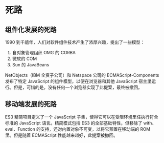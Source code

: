 # 死路

## 组件化发展的死路

1990 到千禧年，人们对软件组件技术产生了浓厚兴趣，提出了一些模型：

1. 自对象管理组织 OMG 的 CORBA
2. 微软的 COM
3. Sun 的 JavaBeans

NetObjects（IBM 全资子公司）和 Netspace 公司的 ECMAScript-Components 发布了特定 JavaScript 的组件模型，以便在浏览器和其他 JavaScript 宿主里运行。但是，可惜的是，没有任何一个浏览器实现了此提案，最终被撤回。

## 移动端发展的死路

ES3 精简项目定义了一个 JavaScript 子集，使得它可以在受限环境里任执行符合标准的 JavaScript 语言。精简模式包括 ES3 的全部基础特性，但移除了 with、eval、Function 的支持，还对内置对象不可变，以将它预置在移动端的 ROM 里。但是随着 ECMAScript 性能越来越好，此提案被撤回。

